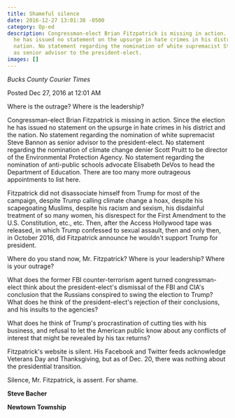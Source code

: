 ```yaml
---
title: Shameful silence
date: 2016-12-27 13:01:38 -0500
category: Op-ed
description: Congressman-elect Brian Fitzpatrick is missing in action. Since the election
  he has issued no statement on the upsurge in hate crimes in his district and the
  nation. No statement regarding the nomination of white supremacist Steve Bannon
  as senior advisor to the president-elect.
images: []
---
```

_Bucks County Courier Times_

Posted Dec 27, 2016 at 12:01 AM

Where is the outrage? Where is the leadership?

Congressman-elect Brian Fitzpatrick is missing in action. Since the election he has issued no statement on the upsurge in hate crimes in his district and the nation. No statement regarding the nomination of white supremacist Steve Bannon as senior advisor to the president-elect. No statement regarding the nomination of climate change denier Scott Pruitt to be director of the Environmental Protection Agency. No statement regarding the nomination of anti-public schools advocate Elisabeth DeVos to head the Department of Education. There are too many more outrageous appointments to list here.

Fitzpatrick did not disassociate himself from Trump for most of the campaign, despite Trump calling climate change a hoax, despite his scapegoating Muslims, despite his racism and sexism, his disdainful treatment of so many women, his disrespect for the First Amendment to the U.S. Constitution, etc., etc. Then, after the Access Hollywood tape was released, in which Trump confessed to sexual assault, then and only then, in October 2016, did Fitzpatrick announce he wouldn't support Trump for president.

Where do you stand now, Mr. Fitzpatrick? Where is your leadership? Where is your outrage?

What does the former FBI counter-terrorism agent turned congressman-elect think about the president-elect's dismissal of the FBI and CIA's conclusion that the Russians conspired to swing the election to Trump? What does he think of the president-elect's rejection of their conclusions, and his insults to the agencies?

What does he think of Trump's procrastination of cutting ties with his business, and refusal to let the American public know about any conflicts of interest that might be revealed by his tax returns?

Fitzpatrick's website is silent. His Facebook and Twitter feeds acknowledge Veterans Day and Thanksgiving, but as of Dec. 20, there was nothing about the presidential transition.

Silence, Mr. Fitzpatrick, is assent. For shame.

**Steve Bacher**

**Newtown Township**
